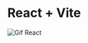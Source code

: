 # React + Vite

![Gif React](https://github.com/Emisegura1999/React_Coder_2/assets/142444908/f2948b1f-b803-4872-a1ba-ab6ec2003152)


